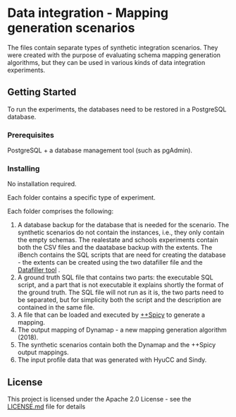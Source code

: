 # Data integration - Mapping generation scenarios

The files contain separate types of synthetic integration scenarios. They were created with the purpose of evaluating schema mapping generation algorithms, but they can be used in various kinds of data integration  experiments.

## Getting Started

To run the experiments, the databases need to be restored in a PostgreSQL database.

### Prerequisites

PostgreSQL + a database management tool (such as pgAdmin).

### Installing

No installation required.

Each folder contains a specific type of experiment. 

Each folder comprises the following:
1. A database backup for the database that is needed for the scenario. The synthetic scenarios do not contain the instances, i.e., they only contain the empty schemas. The realestate and schools experiments contain both the CSV files and the daatabase backup with the extents. The iBench contains the SQL scripts that are need for creating the database - the extents can be created using the two datafiller file and the [Datafiller tool](https://www.cri.ensmp.fr/people/coelho/datafiller.html) .
2. A ground truth SQL file that contains two parts: the executable SQL script, and a part that is not executable it explains shortly the format of the ground truth. The SQL file will not run as it is, the two parts need to be separated, but for simplicity both the script and the description are contained in the same file.
3. A file that can be loaded and executed by [++Spicy](http://www.db.unibas.it/projects/spicy/) to generate a mapping. 
4. The output mapping of Dynamap - a new mapping generation algorithm (2018). 
5. The synthetic scenarios contain both the Dynamap and the ++Spicy output mappings.
6. The input profile data that was generated with HyuCC and Sindy.


## License

This project is licensed under the Apache 2.0 License - see the [LICENSE.md](LICENSE.md) file for details


